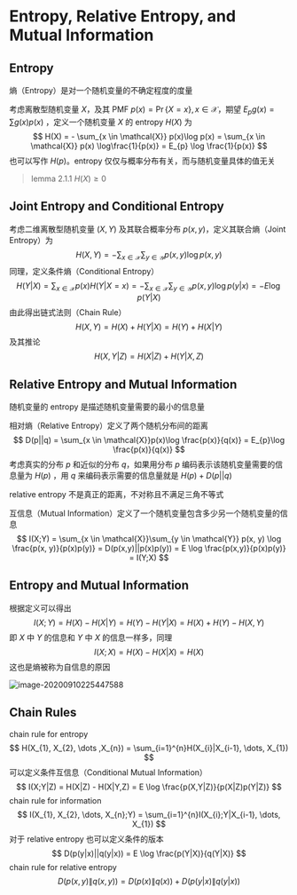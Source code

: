 # Entropy, Relative Entropy, and Mutual Information

## Entropy

熵（Entropy）是对一个随机变量的不确定程度的度量

考虑离散型随机变量 $X$，及其 PMF $p(x) = \Pr\{X =x\}, x \in \mathcal{X}$，期望 $E_{p} g(x) = \sum g(x) p(x)$ ，定义一个随机变量 $X$ 的 entropy $H(X)$ 为
$$
H(X) = - \sum_{x \in \mathcal{X}} p(x)\log p(x) = \sum_{x \in \mathcal{X}} p(x) \log\frac{1}{p(x)} = E_{p} \log \frac{1}{p(x)}
$$
也可以写作 $H(p)$。entropy 仅仅与概率分布有关，而与随机变量具体的值无关

> lemma 2.1.1 $H(X) \geqslant 0$

## Joint Entropy and Conditional Entropy

考虑二维离散型随机变量 $(X,Y)$ 及其联合概率分布 $p(x, y)$，定义其联合熵（Joint Entropy）为
$$
H(X,Y) = -\sum_{x\in \mathcal{X}}\sum_{y \in \mathcal{Y}}p(x,y)\log p(x, y)
$$
同理，定义条件熵（Conditional Entropy）
$$
H(Y|X) = \sum_{x \in \mathcal{X}}p(x)H(Y|X = x) = -\sum_{x \in \mathcal{X}}\sum_{y \in \mathcal{Y}}p(x,y)\log p(y|x) = -E \log p(Y|X)
$$
由此得出链式法则（Chain Rule）
$$
H(X,Y) = H(X) + H(Y|X) = H(Y) + H(X|Y)
$$
及其推论
$$
H(X,Y|Z) = H(X|Z) + H(Y|X,Z)
$$

## Relative Entropy and Mutual Information

随机变量的 entropy 是描述随机变量需要的最小的信息量

相对熵（Relative Entropy）定义了两个随机分布间的距离
$$
D(p||q) = \sum_{x \in \mathcal{X}}p(x)\log \frac{p(x)}{q(x)} = E_{p}\log \frac{p(x)}{q(x)}
$$
考虑真实的分布 $p$ 和近似的分布 $q$，如果用分布 $p$ 编码表示该随机变量需要的信息量为 $H(p)$ ，用 $q$ 来编码表示需要的信息量就是 $H(p) + D(p||q)$

relative entropy 不是真正的距离，不对称且不满足三角不等式

互信息（Mutual Information）定义了一个随机变量包含多少另一个随机变量的信息
$$
I(X;Y) = \sum_{x \in \mathcal{X}}\sum_{y \in \mathcal{Y}} p(x, y) \log \frac{p(x, y)}{p(x)p(y)} = D(p(x,y)||p(x)p(y)) = E \log \frac{p(x,y)}{p(x)p(y)} = I(Y;X)
$$

## Entropy and Mutual Information

根据定义可以得出
$$
I(X;Y) = H(X) - H(X|Y) = H(Y) - H(Y|X) = H(X) + H(Y) - H(X,Y)
$$
即 $X$ 中 $Y$ 的信息和 $Y$ 中 $X$ 的信息一样多，同理
$$
I(X;X) = H(X) - H(X|X) = H(X)
$$
这也是熵被称为自信息的原因

![image-20200910225447588](https://i.loli.net/2020/09/13/D1tJ6XwE2hHLmYx.png)

## Chain Rules

chain rule for entropy
$$
H(X_{1}, X_{2}, \dots ,X_{n}) = \sum_{i=1}^{n}H(X_{i}|X_{i-1}, \dots, X_{1})
$$
可以定义条件互信息（Conditional Mutual Information）
$$
I(X;Y|Z) = H(X|Z) - H(X|Y,Z) = E \log \frac{p(X,Y|Z)}{p(X|Z)p(Y|Z)}
$$
chain rule for information
$$
I(X_{1}, X_{2}, \dots, X_{n};Y) = \sum_{i=1}^{n}I(X_{i};Y|X_{i-1}, \dots, X_{1})
$$
对于 relative entropy 也可以定义条件的版本
$$
D(p(y|x)||q(y|x)) = E \log \frac{p(Y|X)}{q(Y|X)}
$$
chain rule for relative entropy
$$
D(p(x, y) \| q(x, y))=D(p(x) \| q(x))+D(p(y | x) \| q(y | x))
$$
